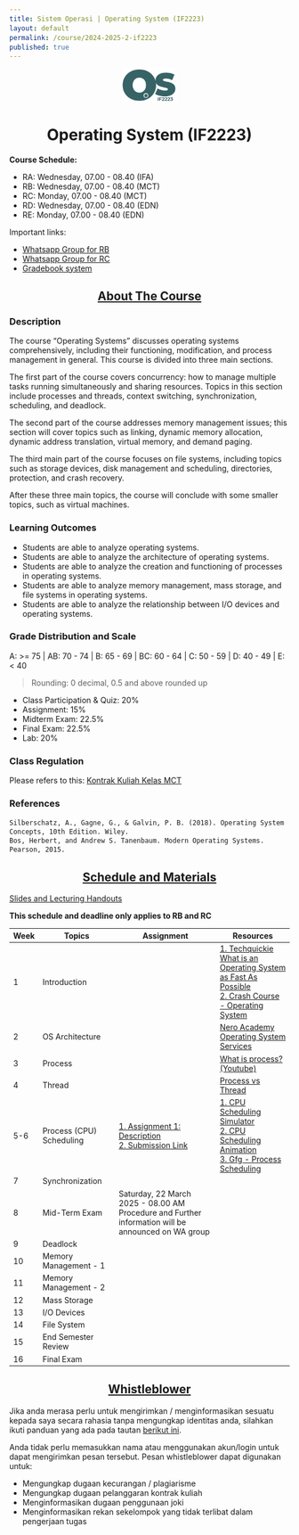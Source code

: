 ```yaml
---
title: Sistem Operasi | Operating System (IF2223)
layout: default
permalink: /course/2024-2025-2-if2223
published: true
---
```


<p align="center">
  <img src="/assets/images/if2223.png" width="100" alt="OS Logo">
</p>
<h1 align="center">Operating System (IF2223)</h1>

**Course Schedule:**<br>
- RA: Wednesday, 07.00 - 08.40 (IFA)
- RB: Wednesday, 07.00 - 08.40 (MCT)
- RC: Monday, 07.00 - 08.40 (MCT)
- RD: Wednesday, 07.00 - 08.40 (EDN)
- RE: Monday, 07.00 - 08.40 (EDN)

Important links:
- [Whatsapp Group for RB](https://chat.whatsapp.com/JYRt3gR7EEDE4tYNFeOMfB)
- [Whatsapp Group for RC](https://chat.whatsapp.com/Kuszt01IfTI5sRtJxPzmlT)
- [Gradebook system](https://gradebook.mctm.web.id)

<h2 align="center"><u>About The Course</u></h2>

### Description
The course “Operating Systems” discusses operating systems comprehensively, including their functioning, modification, and process management in general. This course is divided into three main sections.

The first part of the course covers concurrency: how to manage multiple tasks running simultaneously and sharing resources. Topics in this section include processes and threads, context switching, synchronization, scheduling, and deadlock.

The second part of the course addresses memory management issues; this section will cover topics such as linking, dynamic memory allocation, dynamic address translation, virtual memory, and demand paging.

The third main part of the course focuses on file systems, including topics such as storage devices, disk management and scheduling, directories, protection, and crash recovery.

After these three main topics, the course will conclude with some smaller topics, such as virtual machines.
### Learning Outcomes
- Students are able to analyze operating systems.
- Students are able to analyze the architecture of operating systems.
- Students are able to analyze the creation and functioning of processes in operating systems.
- Students are able to analyze memory management, mass storage, and file systems in operating systems.
- Students are able to analyze the relationship between I/O devices and operating systems.

### Grade Distribution and Scale
A: >= 75 | AB: 70 - 74 | B: 65 - 69 | BC: 60 - 64 | C: 50 - 59 | D: 40 - 49 | E: < 40
> Rounding: 0 decimal, 0.5 and above rounded up<br>
- Class Participation & Quiz: 20%
- Assignment: 15%
- Midterm Exam: 22.5%
- Final Exam: 22.5%
- Lab: 20%

### Class Regulation
Please refers to this: [Kontrak Kuliah Kelas MCT](/course/rules)

### References
```
Silberschatz, A., Gagne, G., & Galvin, P. B. (2018). Operating System Concepts, 10th Edition. Wiley.
Bos, Herbert, and Andrew S. Tanenbaum. Modern Operating Systems. Pearson, 2015.
```


<h2 align="center"><u>Schedule and Materials</u></h2>

[Slides and Lecturing Handouts](https://drive.google.com/drive/folders/1gxj8eDyoYbWLTIx16stYzdYZ-MRGuPn6?usp=sharing)


**This schedule and deadline only applies to RB and RC**

| Week | Topics                   | Assignment                                                                                                                                               | Resources                                                                                                                                                                                                                                                             |
| ---- | ------------------------ | -------------------------------------------------------------------------------------------------------------------------------------------------------- | --------------------------------------------------------------------------------------------------------------------------------------------------------------------------------------------------------------------------------------------------------------------- |
| 1    | Introduction             |                                                                                                                                                          | [1. Techquickie<br>What is an Operating System<br>as Fast As Possible](https://www.youtube.com/watch?v=pVzRTmdd9j0)<br>[2. Crash Course - Operating System](https://www.youtube.com/watch?v=26QPDBe-NB8)                                                              |
| 2    | OS Architecture          |                                                                                                                                                          | [Nero Academy<br>Operating System Services](https://www.youtube.com/watch?v=TQWERtMoKbI)                                                                                                                                                                              |
| 3    | Process                  |                                                                                                                                                          | [What is process?<br>(Youtube)](https://www.youtube.com/watch?v=vLwMl9qK4T8)                                                                                                                                                                                          |
| 4    | Thread                   |                                                                                                                                                          | [Process vs Thread](https://www.youtube.com/watch?v=4rLW7zg21gI)                                                                                                                                                                                                      |
| 5-6  | Process (CPU) Scheduling | [1. Assignment 1: Description](https://1drv.ms/b/s!An4rGLlwxWhIjqRpCA9TsUmuHtB8Xg?e=fDlnbA)<br>[2. Submission Link](https://forms.gle/Ltdngd86ny3HtpwLA) | [1. CPU Scheduling Simulator](https://mowafy.github.io/CPU-Schedualing-Simulator/)<br>[2. CPU Scheduling Animation](https://www.youtube.com/watch?v=THqcAa1bbFU)<br>[3. Gfg - Process Scheduling](https://www.geeksforgeeks.org/cpu-scheduling-in-operating-systems/) |
| 7    | Synchronization          |                                                                                                                                                          |                                                                                                                                                                                                                                                                       |
| 8    | Mid-Term Exam            | Saturday, 22 March 2025 - 08.00 AM<br>Procedure and Further information will be announced on WA group                                                    |                                                                                                                                                                                                                                                                       |
| 9    | Deadlock                 |                                                                                                                                                          |                                                                                                                                                                                                                                                                       |
| 10   | Memory Management - 1    |                                                                                                                                                          |                                                                                                                                                                                                                                                                       |
| 11   | Memory Management - 2    |                                                                                                                                                          |                                                                                                                                                                                                                                                                       |
| 12   | Mass Storage             |                                                                                                                                                          |                                                                                                                                                                                                                                                                       |
| 13   | I/O Devices              |                                                                                                                                                          |                                                                                                                                                                                                                                                                       |
| 14   | File System              |                                                                                                                                                          |                                                                                                                                                                                                                                                                       |
| 15   | End Semester Review      |                                                                                                                                                          |                                                                                                                                                                                                                                                                       |
| 16   | Final Exam               |                                                                                                                                                          |                                                                                                                                                                                                                                                                       |

<h2 align="center"><u>Whistleblower</u></h2>

Jika anda merasa perlu untuk mengirimkan / menginformasikan sesuatu kepada saya secara rahasia tanpa mengungkap identitas anda, silahkan ikuti panduan yang ada pada tautan [berikut ini](/contact/anon).

Anda tidak perlu memasukkan nama atau menggunakan akun/login untuk dapat mengirimkan pesan tersebut. Pesan whistleblower dapat digunakan untuk:
- Mengungkap dugaan kecurangan / plagiarisme
- Mengungkap dugaan pelanggaran kontrak kuliah
- Menginformasikan dugaan penggunaan joki
- Menginformasikan rekan sekelompok yang tidak terlibat dalam pengerjaan tugas